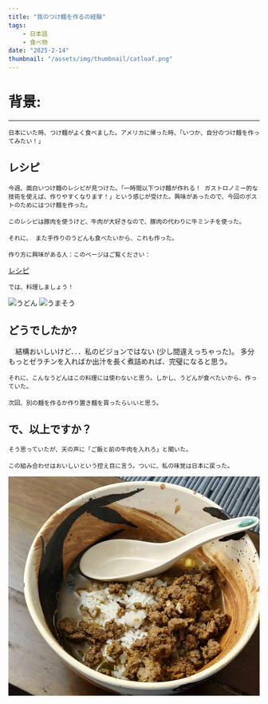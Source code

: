 ```yaml
---
title: "我のつけ麵を作るの経験"
tags:
    - 日本語
    - 食べ物
date: "2025-2-14"
thumbnail: "/assets/img/thumbnail/catloaf.png"
---
```


# 背景:
---
    
    日本にいた時、つけ麵がよく食べました。アメリカに帰った時、「いつか、自分のつけ麵を作ってみたい！」

## レシピ
    
    今週、面白いつけ麵のレシピが見つけた。「一時間以下つけ麵が作れる！ ガストロノミー的な技術を使えば、作りやすくなります！」という感じが受けた。興味があったので、今回のポストのためにはつけ麵を作った。

    このレシピは豚肉を使うけど、牛肉が大好きなので、豚肉の代わりに牛ミンチを使った。

    それに、 また手作りのうどんも食べたいから、これも作った。

    作り方に興味がある人：このページはご覧ください：
 
 [レシピ](https://norecipes.com/tsukemen-dipping-ramen/#recipe)

    では、料理しましょう！
  
![うどん](../../assets/img/udon.gif)
![うまそう](../../assets/img/broth.gif)

## どうでしたか?

  　結構おいしいけど．．．私のビジョンではない (少し間違えっちゃった)。 多分もっとゼラチンを入ればか出汁を長く煮詰めれば、完璧になると思う。
    
    それに、こんなうどんはこの料理には使わないと思う。しかし、うどんが食べたいから、作っていた。
    
    次回、別の麵を作るか作り置き麵を買ったらいいと思う。

## で、以上ですか？

    そう思っていたが、天の声に「ご飯と前の牛肉を入れろ」と聞いた。

    この組み合わせはおいしいという控え目に言う。ついに、私の味覚は日本に戻った。

![image info](../../assets/img/heaven.png)    